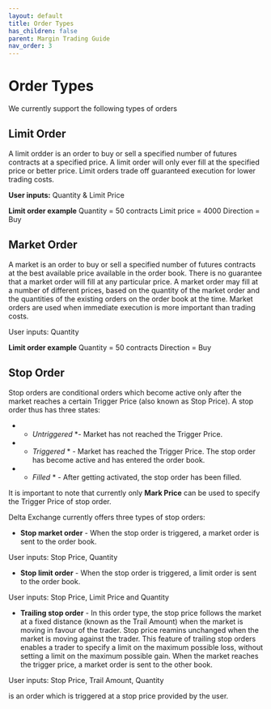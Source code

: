 ```yaml
---
layout: default
title: Order Types
has_children: false
parent: Margin Trading Guide
nav_order: 3
---
```


# Order Types

We currently support the following types of orders

## Limit Order
A limit ordder is an order to buy or sell a specified number of futures contracts at a specified price. A limit order will only ever fill at the specified price or better price. Limit orders trade off guaranteed execution for lower trading costs. 

 **User inputs:** Quantity & Limit Price

 **Limit order example**
 Quantity = 50 contracts
 Limit price = 4000
 Direction = Buy
    
## Market Order
A market is an order to buy or sell a specified number of futures contracts at the best available price available in the order book. There is no guarantee that a market order will fill at any particular price. A market order may fill at a number of different prices, based on the quantity of the market order and the quantities of the existing orders on the order book at the time. Market orders are used when immediate execution is more important than trading costs. 

User inputs: Quantity

**Limit order example**
 Quantity = 50 contracts
 Direction = Buy

## Stop Order

Stop orders are conditional orders which become active only after the market reaches a certain Trigger Price (also known as Stop Price). A stop order thus has three states:
- * *Untriggered* *- Market has not reached the Trigger Price. 
-  * *Triggered* * - Market has reached the Trigger Price. The stop order has become active and has entered the order book.
- * *Filled* * - After getting activated, the stop order has been filled.

It is important to note that currently only **Mark Price** can be used to specify the Trigger Price of stop order.

Delta Exchange currently offers three types of stop orders:

- **Stop market order** - When the stop order is triggered, a market order is sent to the order book.

User inputs: Stop Price, Quantity

- **Stop limit order** - When the stop order is triggered, a limit order is sent to the order book. 

User inputs: Stop Price, Limit Price and Quantity

- **Trailing stop order** - In this order type, the stop price follows the market at a fixed distance (known as the Trail Amount) when the market is moving in favour of the trader. Stop price reamins unchanged when the market is moving against the trader. This feature of trailing stop orders enables a trader to specify a limit on the maximum possible loss, without setting a limit on the maximum possible gain. When the market reaches the trigger price, a market order is sent to the other book.

User inputs: Stop Price, Trail Amount, Quantity




is an order which is triggered at a stop price provided by the user.